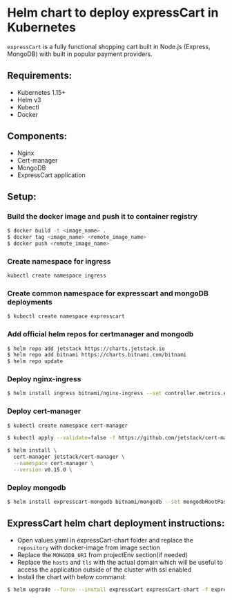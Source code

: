 # Helm chart to deploy expressCart in Kubernetes

`expressCart` is a fully functional shopping cart built in Node.js (Express, MongoDB) with built in popular payment providers.

## Requirements:
- Kubernetes 1.15+
- Helm v3
- Kubectl
- Docker

## Components:
- Nginx
- Cert-manager
- MongoDB
- ExpressCart application

## Setup:

### Build the docker image and push it to container registry
```bash
$ docker build -t <image_name> .
$ docker tag <image_name> <remote_image_name>
$ docker push <remote_image_name>
```

### Create namespace for ingress
```bash
kubectl create namespace ingress
```
### Create common namespace for expresscart and mongoDB deployments
```bash 
$ kubectl create namespace expresscart
```

### Add official helm repos for certmanager and mongodb
```bash
$ helm repo add jetstack https://charts.jetstack.io
$ helm repo add bitnami https://charts.bitnami.com/bitnami
$ helm repo update
```

### Deploy nginx-ingress
```bash
$ helm install ingress bitnami/nginx-ingress --set controller.metrics.enabled=true -n ingress
```

### Deploy cert-manager
```bash
$ kubectl create namespace cert-manager

$ kubectl apply --validate=false -f https://github.com/jetstack/cert-manager/releases/download/v0.15.0/cert-manager.crds.yaml

$ helm install \
  cert-manager jetstack/cert-manager \
  --namespace cert-manager \
  --version v0.15.0 \
```

### Deploy mongodb
```bash
$ helm install expresscart-mongodb bitnami/mongodb --set mongodbRootPassword=expressCart,persistence.size=15Gi -n expresscart
```

## ExpressCart helm chart deployment instructions:

- Open values.yaml in expressCart-chart folder and replace the `repository` with docker-image from image section
- Replace the `MONGODB_URI` from projectEnv section(if needed)
- Replace the `hosts` and `tls` with the actual domain which will be useful to access the application outside of the cluster with ssl enabled
- Install the chart with below command:

```bash
$ helm upgrade --force --install expressCart expressCart-chart -f expressCart-chart/values.yaml -n expresscart
```